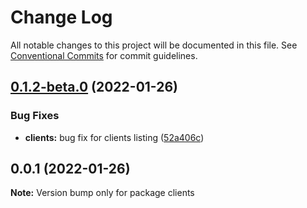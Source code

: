 # Change Log

All notable changes to this project will be documented in this file.
See [Conventional Commits](https://conventionalcommits.org) for commit guidelines.

## [0.1.2-beta.0](https://github.com/ejbogantes/lerna-monorepo/compare/v0.1.1...v0.1.2-beta.0) (2022-01-26)


### Bug Fixes

* **clients:** bug fix for clients listing ([52a406c](https://github.com/ejbogantes/lerna-monorepo/commit/52a406ca98c9aa7e38c5e37198874a83be620146))





## 0.0.1 (2022-01-26)

**Note:** Version bump only for package clients
